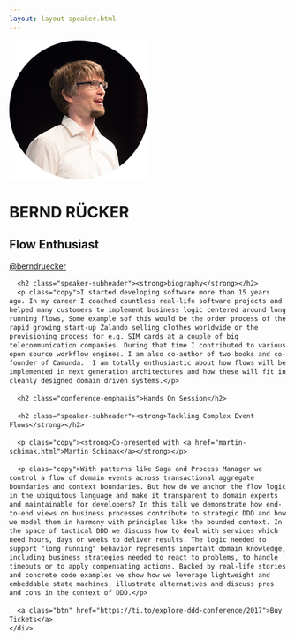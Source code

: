 ```yaml
---
layout: layout-speaker.html
---
```


<div class="container section featured-speaker">
  <div class="row">
    <div class="col-xs-12 col-sm-2 img-container">
      <img class="speaker-page-img" src="../img/speakers/bernd-rucker-ON.png" />
      </div>
    <div class="col-xs-12 col-sm-10 copy-container">
      <h1 class="speaker-header">BERND RÜCKER</h1>
      <h2 class="speaker-subtitle">Flow Enthusiast</h2>
      <p class="copy"><a class="speaker-handle" href="https://twitter.com/berndruecker" target="_blank">@berndruecker</a></p>

      <h2 class="speaker-subheader"><strong>biography</strong></h2>
      <p class="copy">I started developing software more than 15 years ago. In my career I coached countless real-life software projects and helped many customers to implement business logic centered around long running flows, Some example sof this would be the order process of the rapid growing start-up Zalando selling clothes worldwide or the provisioning process for e.g. SIM cards at a couple of big telecommunication companies. During that time I contributed to various open source workflow engines. I am also co-author of two books and co-founder of Camunda.  I am totally enthusiastic about how flows will be implemented in next generation architectures and how these will fit in cleanly designed domain driven systems.</p>

      <h2 class="conference-emphasis">Hands On Session</h2>

      <h2 class="speaker-subheader"><strong>Tackling Complex Event Flows</strong></h2>

      <p class="copy"><strong>Co-presented with <a href="martin-schimak.html">Martin Schimak</a></strong></p>

      <p class="copy">With patterns like Saga and Process Manager we control a flow of domain events across transactional aggregate boundaries and context boundaries. But how do we anchor the flow logic in the ubiquitous language and make it transparent to domain experts and maintainable for developers? In this talk we demonstrate how end-to-end views on business processes contribute to strategic DDD and how we model them in harmony with principles like the bounded context. In the space of tactical DDD we discuss how to deal with services which need hours, days or weeks to deliver results. The logic needed to support "long running" behavior represents important domain knowledge, including business strategies needed to react to problems, to handle timeouts or to apply compensating actions. Backed by real-life stories and concrete code examples we show how we leverage lightweight and embeddable state machines, illustrate alternatives and discuss pros and cons in the context of DDD.</p>

      <a class="btn" href="https://ti.to/explore-ddd-conference/2017">Buy Tickets</a>
    </div>
</div>
</div>
